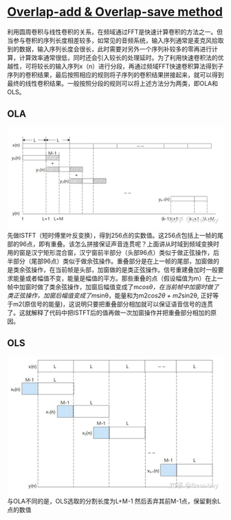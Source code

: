#  [Overlap-add & Overlap-save method](https://zhuanlan.zhihu.com/p/480320394)    
利用圆周卷积与线性卷积的关系，在频域通过FFT是快速计算卷积的方法之一。但当参与卷积的序列长度相差较多，如常见的音频系统，输入序列通常是麦克风拾取到的数据，输入序列长度会很长，此时需要对另外一个序列补较多的零再进行计算，计算效率通常很低，同时还会引入较长的处理延时。为了利用快速卷积法的优越性，可将较长的输入序列x（n）进行分段，再通过频域FFT快速卷积算法得到子序列的卷积结果，最后按照相应的规则将子序列的卷积结果拼接起来，就可以得到最终的线性卷积结果。一般按照分段的规则可以将上述方法分为两类，即OLA和OLS。
## OLA  
![image](https://raw.githubusercontent.com/andyye1999/image-hosting/master/20220524/image.6k0dk95c2b40.webp)   
先做ISTFT（短时傅里叶反变换），得到256点的实数值。这256点包括上一帧的尾部的96点，即有重叠。该怎么拼接保证声音连贯呢？上面讲从时域到频域变换时用的窗是汉宁矩形混合窗，汉宁窗前半部分（头部96点）类似于做正弦操作，后半部分（尾部96点）类似于做余弦操作。重叠部分是在上一帧的尾部，加窗做的是类余弦操作，在当前帧是头部，加窗做的是类正弦操作。信号重建叠加时一般要求能量或者幅值不变，能量是幅值的平方。那些重叠的点（假设幅值为m）在上一帧中加窗时做了类余弦操作，加窗后幅值变成了m*cosθ，在当前帧中加窗时做了类正弦操作，加窗后幅值变成了m*sinθ，能量和为m2*cos2θ + m2*sin2θ, 正好等于m2(原信号的能量)，这说明只要把重叠部分相加就可以保证语音信号的连贯了。这就解释了代码中把ISTFT后的值再做一次加窗操作并把重叠部分相加的原因。
## OLS  
![image](https://raw.githubusercontent.com/andyye1999/image-hosting/master/20220524/image.4o7qzb51tdk0.webp)  
与OLA不同的是，OLS选取的分割长度为L+M-1
然后丢弃其前M-1点，保留剩余L点的数值

